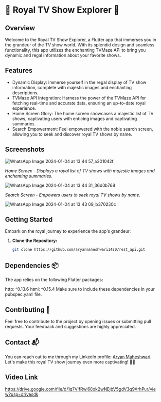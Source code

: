 # 👑 Royal TV Show Explorer 👑


## Overview
Welcome to the Royal TV Show Explorer, a Flutter app that immerses you in the grandeur of the TV show world. With its splendid design and seamless functionality, this app utilizes the enchanting TVMaze API to bring you dynamic and regal information about your favorite shows.

## Features
- Dynamic Display: Immerse yourself in the regal display of TV show information, complete with majestic images and enchanting descriptions.
- TVMaze API Integration: Harness the power of the TVMaze API for fetching real-time and accurate data, ensuring an up-to-date royal experience.
- Home Screen Glory: The home screen showcases a majestic list of TV shows, captivating users with enticing images and captivating summaries.
- Search Empowerment: Feel empowered with the noble search screen, allowing you to seek and discover royal TV shows by name.

## Screenshots
![WhatsApp Image 2024-01-04 at 13 44 57_a301042f](https://github.com/aryanmaheshwari1420/rest_api/assets/98485902/78a57067-5d20-4aa9-84ff-0cfbd32005f1)


*Home Screen - Displays a royal list of TV shows with majestic images and enchanting summaries.*

![WhatsApp Image 2024-01-04 at 13 44 31_36d0b768](https://github.com/aryanmaheshwari1420/rest_api/assets/98485902/22b7405b-c3f5-43f1-97f3-0b2fadb80f51)


*Search Screen - Empowers users to seek royal TV shows by name.*

![WhatsApp Image 2024-01-04 at 13 43 09_b370230c](https://github.com/aryanmaheshwari1420/rest_api/assets/98485902/c063d90c-d003-4a2f-9f49-5d02e94e328f)






## Getting Started
Embark on the royal journey to experience the app's grandeur:

1. **Clone the Repository:**
   ```bash
   git clone https://github.com/aryanmaheshwari1420/rest_api.git


## Dependencies 📦
The app relies on the following Flutter packages:

http: ^0.13.6
html: ^0.15.4
Make sure to include these dependencies in your pubspec.yaml file.

## Contributing 🤝

Feel free to contribute to the project by opening issues or submitting pull requests. Your feedback and suggestions are highly appreciated.

## Contact 📬
You can reach out to me through my LinkedIn profile: [Aryan Maheshwari](https://www.linkedin.com/in/aryan-maheshwari-020bb0206/).
Let's make this royal TV show journey even more captivating! 👑✨

## Video Link
https://drive.google.com/file/d/1q7VifRwi68ok2wNBjbV5gdV3q9XrhPur/view?usp=drivesdk

